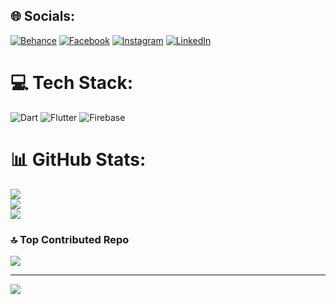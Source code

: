 
## 🌐 Socials:
[![Behance](https://img.shields.io/badge/Behance-1769ff?logo=behance&logoColor=white)](https://behance.net/https://www.behance.net/aichouchealaeddin) [![Facebook](https://img.shields.io/badge/Facebook-%231877F2.svg?logo=Facebook&logoColor=white)](https://facebook.com/https://web.facebook.com/profile.php?id=100017730467061) [![Instagram](https://img.shields.io/badge/Instagram-%23E4405F.svg?logo=Instagram&logoColor=white)](https://instagram.com/https://www.instagram.com/aichouche_alaeddin/) [![LinkedIn](https://img.shields.io/badge/LinkedIn-%230077B5.svg?logo=linkedin&logoColor=white)](https://linkedin.com/in/https://www.linkedin.com/in/aichouche-alaeddin-88996a247/) 

# 💻 Tech Stack:
![Dart](https://img.shields.io/badge/dart-%230175C2.svg?style=for-the-badge&logo=dart&logoColor=white) ![Flutter](https://img.shields.io/badge/Flutter-%2302569B.svg?style=for-the-badge&logo=Flutter&logoColor=white) ![Firebase](https://img.shields.io/badge/firebase-a08021?style=for-the-badge&logo=firebase&logoColor=ffcd34)
# 📊 GitHub Stats:
![](https://github-readme-stats.vercel.app/api?username=alaeddinpro&theme=radical&hide_border=true&include_all_commits=false&count_private=true)<br/>
![](https://github-readme-streak-stats.herokuapp.com/?user=alaeddinpro&theme=radical&hide_border=true)<br/>
![](https://github-readme-stats.vercel.app/api/top-langs/?username=alaeddinpro&theme=radical&hide_border=true&include_all_commits=false&count_private=true&layout=compact)

### 🔝 Top Contributed Repo
![](https://github-contributor-stats.vercel.app/api?username=alaeddinpro&limit=5&theme=dark&combine_all_yearly_contributions=true)

---
[![](https://visitcount.itsvg.in/api?id=alaeddinpro&icon=0&color=0)](https://visitcount.itsvg.in)

<!-- Proudly created with GPRM ( https://gprm.itsvg.in ) -->
